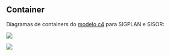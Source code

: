 ## Container

Diagramas de containers do [modelo c4](https://c4model.com/) para SIGPLAN e SISOR:

![](embed:sigplanDiagramaContainer)

![](embed:sisorDiagramaContainer)